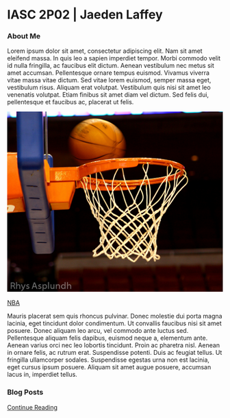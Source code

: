 # IASC 2P02 | Jaeden Laffey

### About Me

Lorem ipsum dolor sit amet, consectetur adipiscing elit. Nam sit amet eleifend massa. In quis leo a sapien imperdiet tempor. Morbi commodo velit id nulla fringilla, ac faucibus elit dictum. Aenean vestibulum nec metus sit amet accumsan. Pellentesque ornare tempus euismod. Vivamus viverra vitae massa vitae dictum. Sed vitae lorem euismod, semper massa eget, vestibulum risus. Aliquam erat volutpat. Vestibulum quis nisi sit amet leo venenatis volutpat. Etiam finibus sit amet diam vel dictum. Sed felis dui, pellentesque et faucibus ac, placerat ut felis.

![](images/5186867139_249aa83322_b.jpg)

[NBA](https://en.wikipedia.org/wiki/NBA)

Mauris placerat sem quis rhoncus pulvinar. Donec molestie dui porta magna lacinia, eget tincidunt dolor condimentum. Ut convallis faucibus nisi sit amet posuere. Donec aliquam leo arcu, vel commodo ante luctus sed. Pellentesque aliquam felis dapibus, euismod neque a, elementum ante. Aenean varius orci nec leo lobortis tincidunt. Proin ac pharetra nisl. Aenean in ornare felis, ac rutrum erat. Suspendisse potenti. Duis ac feugiat tellus. Ut fringilla ullamcorper sodales. Suspendisse egestas urna non est lacinia, eget cursus ipsum posuere. Aliquam sit amet augue posuere, accumsan lacus in, imperdiet tellus.


### Blog Posts

[Continue Reading](blog)
